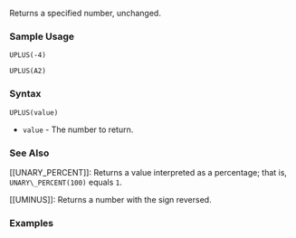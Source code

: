 Returns a specified number, unchanged.

### Sample Usage

`UPLUS(-4)`

`UPLUS(A2)`

### Syntax

`UPLUS(value)`

* `value` - The number to return.

### See Also

[[UNARY_PERCENT]]: Returns a value interpreted as a percentage; that is, `UNARY\_PERCENT(100)` equals `1`.

[[UMINUS]]: Returns a number with the sign reversed.

### Examples